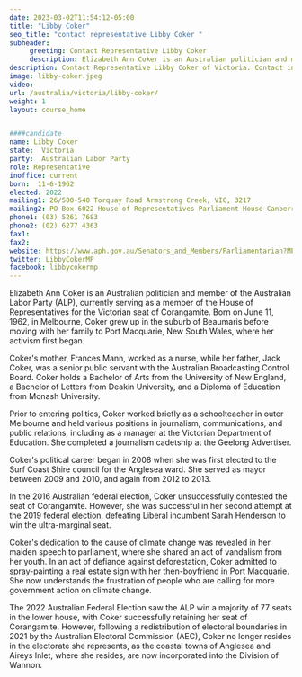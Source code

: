 ```yaml
---
date: 2023-03-02T11:54:12-05:00
title: "Libby Coker"
seo_title: "contact representative Libby Coker "
subheader:
     greeting: Contact Representative Libby Coker
     description: Elizabeth Ann Coker is an Australian politician and member of the Australian Labor Party (ALP), currently serving as a member of the House of Representatives for the Victorian seat of Corangamite.
description: Contact Representative Libby Coker of Victoria. Contact information for Libby Coker includes email address, phone number, and mailing address.
image: libby-coker.jpeg
video:
url: /australia/victoria/libby-coker/
weight: 1
layout: course_home


####candidate
name: Libby Coker
state:	Victoria
party:	Australian Labor Party
role: Representative
inoffice: current
born:  11-6-1962
elected: 2022
mailing1: 26/500-540 Torquay Road Armstrong Creek, VIC, 3217
mailing2: PO Box 6022 House of Representatives Parliament House Canberra ACT 2600
phone1:	(03) 5261 7683
phone2: (02) 6277 4363
fax1:
fax2:
website: https://www.aph.gov.au/Senators_and_Members/Parliamentarian?MPID=263547
twitter: LibbyCokerMP
facebook: libbycokermp
---
```


Elizabeth Ann Coker is an Australian politician and member of the Australian Labor Party (ALP), currently serving as a member of the House of Representatives for the Victorian seat of Corangamite. Born on June 11, 1962, in Melbourne, Coker grew up in the suburb of Beaumaris before moving with her family to Port Macquarie, New South Wales, where her activism first began.

Coker's mother, Frances Mann, worked as a nurse, while her father, Jack Coker, was a senior public servant with the Australian Broadcasting Control Board. Coker holds a Bachelor of Arts from the University of New England, a Bachelor of Letters from Deakin University, and a Diploma of Education from Monash University.

Prior to entering politics, Coker worked briefly as a schoolteacher in outer Melbourne and held various positions in journalism, communications, and public relations, including as a manager at the Victorian Department of Education. She completed a journalism cadetship at the Geelong Advertiser.

Coker's political career began in 2008 when she was first elected to the Surf Coast Shire council for the Anglesea ward. She served as mayor between 2009 and 2010, and again from 2012 to 2013.

In the 2016 Australian federal election, Coker unsuccessfully contested the seat of Corangamite. However, she was successful in her second attempt at the 2019 federal election, defeating Liberal incumbent Sarah Henderson to win the ultra-marginal seat.

Coker's dedication to the cause of climate change was revealed in her maiden speech to parliament, where she shared an act of vandalism from her youth. In an act of defiance against deforestation, Coker admitted to spray-painting a real estate sign with her then-boyfriend in Port Macquarie. She now understands the frustration of people who are calling for more government action on climate change.

The 2022 Australian Federal Election saw the ALP win a majority of 77 seats in the lower house, with Coker successfully retaining her seat of Corangamite. However, following a redistribution of electoral boundaries in 2021 by the Australian Electoral Commission (AEC), Coker no longer resides in the electorate she represents, as the coastal towns of Anglesea and Aireys Inlet, where she resides, are now incorporated into the Division of Wannon.